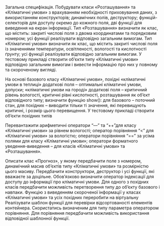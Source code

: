 Загальна специфікація. Побудувати класи «Розташування» та «Кліматичні умови» з врахуванням необхідності приховування даних, з використанням конструкторів; динамічних полів, деструктору; функцій-селекторів для доступу окремо до кожного поля, дві функції для виведення на екран інформації. Тип «Розташування» визначити як клас, що містить: закриті числові поля з двома координатами та порядковим номером; усі функції реалізувати відповідно загальним вимогам. Тип «Кліматичні умови» визначити як клас, що містить закриті числові поля із значеннями температури, освітленості, вологості та кислотності ґрунту; усі функції реалізувати відповідно загальним вимогам. У тестовому прикладі створити об’єкти типу «Кліматичні умови» відповідно загальним вимогам і вивести інформацію про них у повному та скороченому вигляді.

На основі базового класу  «Кліматичні умови», похідні «кліматичні умови в теплиці» додаткові поля – оптимальні кліматичні умови, допуски; «кліматичні умови на городі» додаткові поля – критичний рівень вологості, критичні рівні кислотності, розташування як об’єкт відповідного типу; визначити функцію show(): для базового – поточний стан, для похідних – виводити тільки ті значення, які перевищують критичні, і розмір цього перевищення. У тестовому прикладі створити об’єкти похідних типів

Перевантажити арифметичні оператори “––” та “++”для класу «Кліматичні умови» за рівнем вологості; оператор порівняння “<” для «Кліматичні умови» за вологістю; оператори порівняння “==” за усіма полями для класу «Кліматичні умови»; оператори форматного уведення-виведення – для класів «Кліматичні умови» та «Розташування».

Описати клас «Прогноз», у якому передбачити поле з номером, динамічний масив об’єктів типу «Кліматичні умови» та розмірністю цього масиву. Передбачити конструктори, деструктор і усі функції, які вважаєте за доцільне. Обов’язково визначити оператор індексації для доступу до інформації про кліматичні умови. Для одного з похідних класів передбачити можливість перетворення типу до об’єкту базового і навпаки. Функцію з виведенням скороченої інформації у класах «Кліматичні умови» та усіх похідних переробити на віртуальну Реалізувати шаблон функції для перевірки відсортованості елементів контейнера. Скористатись визначеним для типу параметра оператором порівняння. Для порівняння передбачити можливість використання відповідної шаблонної функції.
